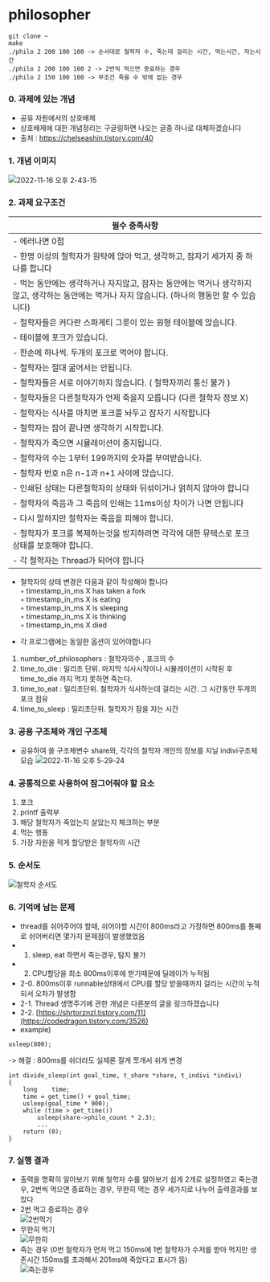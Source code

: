 # philosopher
```
git clone ~
make
./philo 2 200 100 100 -> 순서대로 철학자 수, 죽는데 걸리는 시간, 먹는시간, 자는시간
./philo 2 200 100 100 2 -> 2번씩 먹으면 종료하는 경우
./philo 2 150 100 100 -> 무조건 죽을 수 밖에 없는 경우
```
### 0. 과제에 있는 개념
- 공유 자원에서의 상호배제
- 상호배제에 대한 개념정리는 구글링하면 나오는 글중 하나로 대체하겠습니다 
- 출처 : https://chelseashin.tistory.com/40

### 1. 개념 이미지
![2022-11-16 오후 2-43-15](https://user-images.githubusercontent.com/57505385/202093767-862491ee-947d-466c-a8be-426eb3a0cce2.png)
### 2. 과제 요구조건
| 필수 충족사항 | 
| --- |
| - 에러나면 0점 |
| - 한명 이상의 철학자가 원탁에 앉아  먹고, 생각하고, 잠자기 세가지 중 하나를 합니다 |
| - 먹는 동안에는 생각하거나 자지않고, 잠자는 동안에는 먹거나 생각하지 않고, 생각하는 동안에는 먹거나 자지 않습니다. (하나의 행동만 할 수 있습니다) |
| - 철학자들은 커다란 스파게티 그릇이 있는 원형 테이블에 앉습니다. |
| - 테이블에 포크가 있습니다. |
| - 한손에 하나씩. 두개의 포크로 먹어야 합니다. |
| - 철학자는 절대 굶어서는 안됩니다. |
| - 철학자들은 서로 이야기하지 않습니다. ( 철학자끼리 통신 불가 ) |
| - 철학자들은 다른철학자가 언제 죽을지 모릅니다 (다른 철학자 정보 X) |
| - 철학자는 식사를 마치면 포크를 놔두고 잠자기 시작합니다 |
| - 철학자는 잠이 끝나면 생각하기 시작합니다. |
| - 철학자가 죽으면 시뮬레이션이 중지됩니다. |
| - 철학자의 수는  1부터 199까지의 숫자를 부여받습니다. |
| - 철학자 번호 n은 n-1과 n+1 사이에 앉습니다. |
| - 인쇄된 상태는 다른철학자의 상태와 뒤섞이거나 얽히지 않아야 합니다 |
| - 철학자의 죽음과 그 죽음의 인쇄는 11ms이상 차이가 나면 안됩니다 |
| - 다시 말하지만 철학자는 죽음을 피해야 합니다. |
| - 철학자가 포크를 복제하는것을 방지하려면 각각에 대한 뮤텍스로 포크 상태를 보호해야 합니다. |
| - 각 철학자는 Thread가 되어야 합니다 |

- 철학자의 상태 변경은 다음과 같이 작성해야 합니다  
◦ timestamp_in_ms X has taken a fork  
◦ timestamp_in_ms X is eating  
◦ timestamp_in_ms X is sleeping  
◦ timestamp_in_ms X is thinking  
◦ timestamp_in_ms X died  

 - 각 프로그램에는 동일한 옵션이 있어야합니다
1. number_of_philosophers : 철학자의수 , 포크의 수 
2. time_to_die : 밀리초 단위. 마지막 식사시작이나 시뮬레이션이 시작된 후 time_to_die 까지 먹지 못하면 죽는다. 
3. time_to_eat : 밀리초단위. 철학자가 식사하는데 걸리는 시간. 그 시간동안 두개의 포크 점유 
4.  time_to_sleep : 밀리초단위. 철학자가 잠을 자는 시간 

### 3. 공용 구조체와 개인 구조체
- 공유하여 쓸 구조체변수 share와, 각각의 철학자 개인의 정보를 지닐 indivi구조체 모습
![2022-11-16 오후 5-29-24](https://user-images.githubusercontent.com/57505385/202128345-98b800f0-32c2-4c2f-850e-aa0845d9eec9.png)

### 4. 공통적으로 사용하여 잠그어줘야 할 요소
1. 포크
2. printf 출력부
3. 해당 철학자가 죽었는지 살았는지 체크하는 부분
4. 먹는 행동
5. 가장 자원을 적게 할당받은 철학자의 시간

### 5. 순서도  
![철학자 순서도](https://user-images.githubusercontent.com/57505385/202152719-3059e1fb-ada5-4788-b4da-673ba08cf0b1.png)

### 6. 기억에 남는 문제
- thread를 쉬어주어야 할때, 쉬어야할 시간이 800ms라고 가정하면 800ms를 통째로 쉬어버리면 몇가지 문제점이 발생했었음
- 1. sleep, eat 하면서 죽는경우, 탐지 불가
- 2. CPU할당을 최소 800ms이후에 받기때문에 딜레이가 누적됨
- 2-0. 800ms이후 runnable상태에서 CPU를 할당 받을때까지 걸리는 시간이 누적되서 오차가 발생함
- 2-1. Thread 생명주기에 관한 개념은 다른분의 글을 링크하겠습니다 
- 2-2. [https://shrtorznzl.tistory.com/11](https://codedragon.tistory.com/3526)
- example)
```
usleep(800);
```
-> 해결 : 800ms를 쉬더라도 실제론 잘게 쪼개서 쉬게 변경
```
int	divide_sleep(int goal_time, t_share *share, t_indivi *indivi)
{
	long	time;
	time = get_time() + goal_time;
	usleep(goal_time * 900);
	while (time > get_time())
		usleep(share->philo_count * 2.3);
        ...
	return (0);
}
```

### 7. 실행 결과 
- 출력을 명확히 알아보기 위해 철학자 수를 알아보기 쉽게 2개로 설정하였고 죽는경우, 2번씩 먹으면 종료하는 경우, 무한히 먹는 경우 세가지로 나누어 출력결과를 보았다  
- 2번 먹고 종료하는 경우  
![2번먹기](https://user-images.githubusercontent.com/57505385/202156600-a23fde2b-b976-4940-9b74-e2754a5985d8.png)
- 무한히 먹기  
![무한히](https://user-images.githubusercontent.com/57505385/202156744-e1d71887-55ba-4070-a447-2cd93be8b7e6.png)
- 죽는 경우 (0번 철학자가 먼저 먹고 150ms에 1번 철학자가 수저를 받아 먹지만 생존시간 150ms를 초과해서 201ms에 죽었다고 표시가 뜸)  
![죽는경우](https://user-images.githubusercontent.com/57505385/202156611-0e077ec7-139d-47d1-a328-43d60849309a.png)
